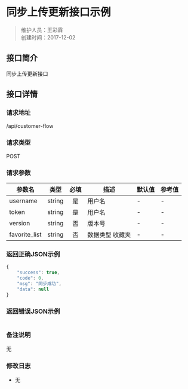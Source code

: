 # 同步上传更新接口示例
>维护人员：王彩霖  
>创建时间：2017-12-02

## 接口简介
同步上传更新接口  

## 接口详情

### 请求地址
/api/customer-flow

### 请求类型
POST

### 请求参数
| 参数名 | 类型 | 必填 | 描述 | 默认值 | 参考值 |
| --- | :---: | :---: | --- | --- | --- |
| username | string | 是 | 用户名 | - | - |
| token | string | 是 | 用户名 | - | - |
| version | string | 否 | 版本号 | - | - |
| favorite_list | string | 否 | 数据类型 收藏夹 | - | - |

### 返回正确JSON示例
```javascript
{
    "success": true,
    "code": 0,
    "msg": "同步成功",
    "data": null
}
```
### 返回错误JSON示例
```javascript

```

### 备注说明
无

### 修改日志
- 无

